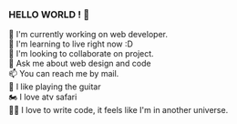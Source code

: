 ### HELLO WORLD ! 👋


🔭  I'm currently working on web developer. <br>
🌱  I'm learning to live right now :D  <br>
👯  I'm looking to collaborate on project. <br>
💬  Ask me about web design and code <br>
📫  You can reach me by mail. <br>
🎸  I like playing the guitar <br>
🏍️  I love atv safari<br>
🧑‍💻  I love to write code, it feels like I'm in another universe.

